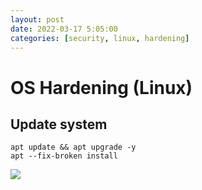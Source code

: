 ```yaml
---
layout: post
date: 2022-03-17 5:05:00
categories: [security, linux, hardening]
---
```

# OS Hardening (Linux)

## Update system
```shell
apt update && apt upgrade -y
apt --fix-broken install
```

<img src="{{site.baseurl}}/assets/img/backup_script.PNG"><br>
